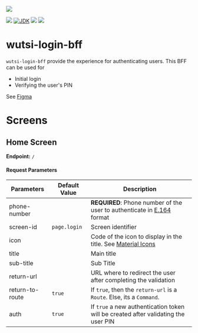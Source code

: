 
[![](https://github.com/wutsi/wutsi-login-bff/actions/workflows/master.yml/badge.svg)](https://github.com/wutsi/wutsi-login-bff/actions/workflows/master.yml)

![](https://img.shields.io/github/v/tag/wutsi/wutsi-login-bff)
[![JDK](https://img.shields.io/badge/jdk-11-brightgreen.svg)](https://jdk.java.net/11/)
[![](https://img.shields.io/badge/maven-3.6-brightgreen.svg)](https://maven.apache.org/download.cgi)
![](https://img.shields.io/badge/language-kotlin-blue.svg)


# wutsi-login-bff
`wutsi-login-bff` provide the experience for authenticating users.
This BFF can be used for
- Initial login
- Verifying the user's PIN

See [Figma](https://www.figma.com/file/cwHu4uWFhPiQhYdt7AzpCs/Wutsi-eWallet?node-id=0%3A1)

# Screens

## Home Screen
**Endpoint:** `/`

#### Request Parameters

| Parameters | Default Value| Description |
|------------|--------------|-------------|
| phone-number | | **REQUIRED**: Phone number of the user to authenticate in [E.164](https://en.wikipedia.org/wiki/E.164) format |
| screen-id | `page.login` | Screen identifier |
| icon | | Code of the icon to display in the title. See [Material Icons](https://github.com/flutter/flutter/blob/master/packages/flutter/lib/src/material/icons.dart) |
| title | | Main title |
| sub-title | | Sub Title |
| return-url | | URL where to redirect the user after completing the validation |
| return-to-route | `true` | If `true`, then the `return-url` is a `Route`. Else, its a `Command`.
| auth | `true` | If `true` a new authentication token will be created after validating the user PIN |
